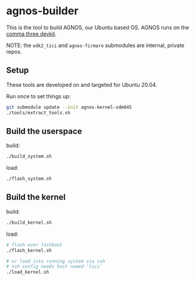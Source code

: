 # agnos-builder

This is the tool to build AGNOS, our Ubuntu based OS. AGNOS runs on the [comma three devkit](https://comma.ai/shop/products/three).

NOTE: the `edk2_tici` and `agnos-firmare` submodules are internal, private repos.

## Setup

These tools are developed on and targeted for Ubuntu 20.04.

Run once to set things up:
```sh
git submodule update --init agnos-kernel-sdm845
./tools/extract_tools.sh
```

## Build the userspace

build:
```sh
./build_system.sh
```

load:
```sh
./flash_system.sh
```

## Build the kernel

build:
```sh
./build_kernel.sh
```

load:
```sh
# flash over fastboot
./flash_kernel.sh

# or load into running system via ssh
# ssh config needs host named 'tici'
./load_kernel.sh
```
